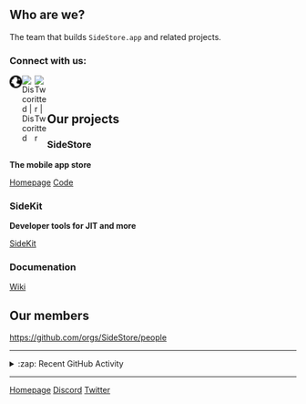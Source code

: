 <!-- 
Docs: How to use GitHub README and actions to auto-generate embedded content.
https://github.com/anuraghazra/github-readme-stats
https://www.youtube.com/watch?v=n6d4KHSKqGk
https://github.com/rahuldkjain/github-profile-readme-generator
 -->

## Who are we?

The team that builds `SideStore.app` and related projects.

### Connect with us:

<!--
[![Website](https://img.shields.io/website?label=sidestore.io&style=for-the-badge&url=https://sidestore.io)](https://sidestore.io)
[![Twitter Follow](https://img.shields.io/twitter/follow/sidestore_io?color=1DA1F2&logo=twitter&style=for-the-badge)](https://twitter.com/intent/follow?original_referer=https%3A%2F%2Fgithub.com%2Fsidestore&screen_name=sidestore)
[![GitHub Followers](https://img.shields.io/github/followers/sidestore?style=for-the-badge)]()
[![GitHub Sponsors](https://img.shields.io/github/sponsors/sidestore?style=for-the-badge
)]() 
-->

[<img align="left" alt="sidestore.io" width="22px" src="https://raw.githubusercontent.com/iconic/open-iconic/master/svg/globe.svg" />][website]
[<img align="left" alt="Discord | Discord" width="22px" src="https://cdn.jsdelivr.net/npm/simple-icons@v3/icons/discord.svg" />][discord]
[<img align="left" alt="Twitter | Twitter" width="22px" src="https://cdn.jsdelivr.net/npm/simple-icons@v3/icons/twitter.svg" />][twitter]

<br />
<br />

## Our projects

### SideStore

__The mobile app store__

[Homepage][website]
[Code][git.sidestore]

### SideKit

__Developer tools for JIT and more__

[SideKit][git.sidekit]

### Documenation

[Wiki][wiki]

## Our members

https://github.com/orgs/SideStore/people

---

<details>
  <summary>:zap: Recent GitHub Activity</summary>

<!--START_SECTION:activity-->
1. 🗣 Commented on [#420](https://github.com/SideStore/SideStore/issues/420) in [SideStore/SideStore](https://github.com/SideStore/SideStore)
2. ❗️ Closed issue [#426](https://github.com/SideStore/SideStore/issues/426) in [SideStore/SideStore](https://github.com/SideStore/SideStore)
3. 🗣 Commented on [#426](https://github.com/SideStore/SideStore/issues/426) in [SideStore/SideStore](https://github.com/SideStore/SideStore)
4. 🗣 Commented on [#420](https://github.com/SideStore/SideStore/issues/420) in [SideStore/SideStore](https://github.com/SideStore/SideStore)
5. ❗️ Opened issue [#426](https://github.com/SideStore/SideStore/issues/426) in [SideStore/SideStore](https://github.com/SideStore/SideStore)
6. 🗣 Commented on [#11](https://github.com/SideStore/SideServer-Windows/issues/11) in [SideStore/SideServer-Windows](https://github.com/SideStore/SideServer-Windows)
7. ❌ Closed PR [#16](https://github.com/SideStore/SideStore-Docs/pull/16) in [SideStore/SideStore-Docs](https://github.com/SideStore/SideStore-Docs)
8. 🗣 Commented on [#420](https://github.com/SideStore/SideStore/issues/420) in [SideStore/SideStore](https://github.com/SideStore/SideStore)
9. ❗️ Closed issue [#425](https://github.com/SideStore/SideStore/issues/425) in [SideStore/SideStore](https://github.com/SideStore/SideStore)
10. 🗣 Commented on [#425](https://github.com/SideStore/SideStore/issues/425) in [SideStore/SideStore](https://github.com/SideStore/SideStore)
11. 🗣 Commented on [#425](https://github.com/SideStore/SideStore/issues/425) in [SideStore/SideStore](https://github.com/SideStore/SideStore)
12. ❗️ Opened issue [#425](https://github.com/SideStore/SideStore/issues/425) in [SideStore/SideStore](https://github.com/SideStore/SideStore)
13. 🗣 Commented on [#420](https://github.com/SideStore/SideStore/issues/420) in [SideStore/SideStore](https://github.com/SideStore/SideStore)
14. 🗣 Commented on [#420](https://github.com/SideStore/SideStore/issues/420) in [SideStore/SideStore](https://github.com/SideStore/SideStore)
15. ❗️ Closed issue [#424](https://github.com/SideStore/SideStore/issues/424) in [SideStore/SideStore](https://github.com/SideStore/SideStore)
16. 🗣 Commented on [#424](https://github.com/SideStore/SideStore/issues/424) in [SideStore/SideStore](https://github.com/SideStore/SideStore)
17. ❗️ Opened issue [#424](https://github.com/SideStore/SideStore/issues/424) in [SideStore/SideStore](https://github.com/SideStore/SideStore)
18. 🗣 Commented on [#420](https://github.com/SideStore/SideStore/issues/420) in [SideStore/SideStore](https://github.com/SideStore/SideStore)
19. 🗣 Commented on [#423](https://github.com/SideStore/SideStore/issues/423) in [SideStore/SideStore](https://github.com/SideStore/SideStore)
20. ❗️ Closed issue [#423](https://github.com/SideStore/SideStore/issues/423) in [SideStore/SideStore](https://github.com/SideStore/SideStore)
<!--END_SECTION:activity-->

</details>

---

[Homepage][patreon] [Discord][discord] [Twitter][twitter]

<!--
- [Patreon][patreon]
- [OpenCollective][opencollective]
- [YouTube][youtube]
-->

[website]: https://sidestore.io
[wiki]: https://wiki.sidestore.io
[twitter]: https://twitter.com/sidestore_io
[discord]: https://discord.gg/CacsuuzsBq
[youtube]: https://youtube.com/TODO
[patreon]: https://www.patreon.com/SideStore
[opencollective]: https://opencollective.com/TODO
[git.sidestore]: https://github.com/SideStore/SideStore/
[git.sidekit]: https://github.com/SideStore/SideKit


